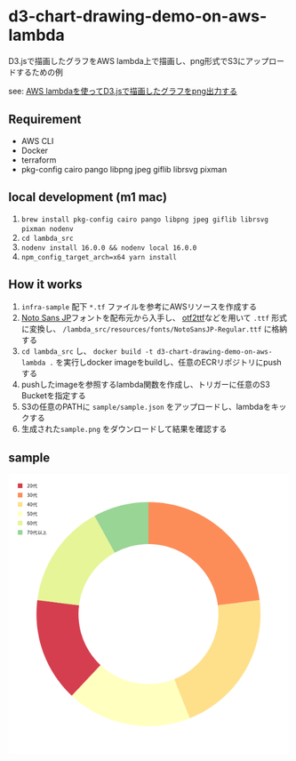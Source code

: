 # d3-chart-drawing-demo-on-aws-lambda

D3.jsで描画したグラフをAWS lambda上で描画し、png形式でS3にアップロードするための例

see: [AWS lambdaを使ってD3.jsで描画したグラフをpng出力する](https://zenn.dev/paulxll/articles/3931f248d4dd11)

## Requirement

* AWS CLI
* Docker
* terraform
* pkg-config cairo pango libpng jpeg giflib librsvg pixman


## local development (m1 mac)

1. `brew install pkg-config cairo pango libpng jpeg giflib librsvg pixman nodenv`
2. `cd lambda_src`
3. `nodenv install 16.0.0 && nodenv local 16.0.0`
4. `npm_config_target_arch=x64 yarn install`

## How it works

1. `infra-sample` 配下 `*.tf` ファイルを参考にAWSリソースを作成する
2. [Noto Sans JP](https://fonts.google.com/noto/specimen/Noto+Sans+JP)フォントを配布元から入手し、 [otf2ttf](https://github.com/awesometoolbox/otf2ttf)などを用いて `.ttf` 形式に変換し、 `/lambda_src/resources/fonts/NotoSansJP-Regular.ttf` に格納する
3. `cd lambda_src` し、 `docker build -t d3-chart-drawing-demo-on-aws-lambda .` を実行しdocker imageをbuildし、任意のECRリポジトリにpushする
4. pushしたimageを参照するlambda関数を作成し、トリガーに任意のS3 Bucketを指定する
5. S3の任意のPATHに `sample/sample.json` をアップロードし、lambdaをキックする
6. 生成された`sample.png` をダウンロードして結果を確認する

## sample

![image](sample/sample.png)
